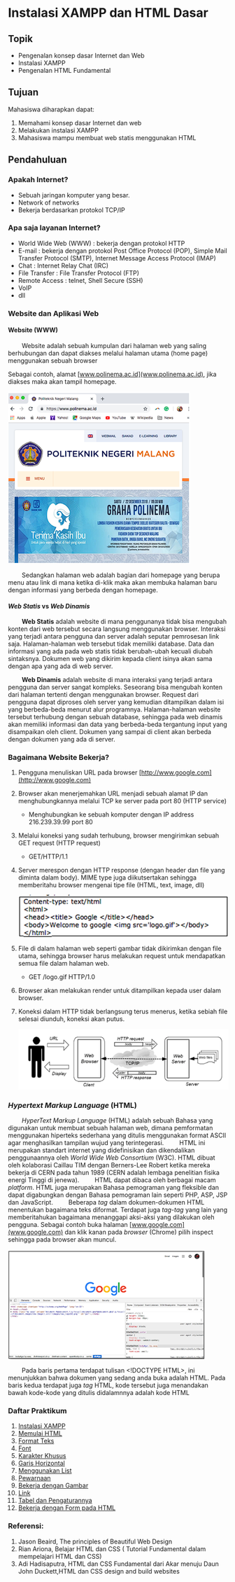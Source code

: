 # Instalasi XAMPP dan HTML Dasar

## Topik

- Pengenalan konsep dasar Internet dan Web
- Instalasi XAMPP
- Pengenalan HTML Fundamental

## Tujuan

Mahasiswa diharapkan dapat:

1. Memahami konsep dasar Internet dan web
2. Melakukan instalasi XAMPP
3. Mahasiswa mampu membuat web statis menggunakan HTML

## Pendahuluan

### Apakah Internet?

- Sebuah jaringan komputer yang besar.
- Network of networks
- Bekerja berdasarkan protokol TCP/IP

### Apa saja layanan Internet?

- World Wide Web (WWW) : bekerja dengan protokol HTTP
- E-mail : bekerja dengan protokol Post Office Protocol (POP), Simple Mail Transfer Protocol (SMTP), Internet Message Access Protocol (IMAP)
- Chat : Internet Relay Chat (IRC)
- File Transfer : File Transfer Protocol (FTP)
- Remote Access : telnet, Shell Secure (SSH)
- VoIP
- dll

### Website dan Aplikasi Web

#### Website (WWW)

&nbsp;&nbsp;&nbsp;&nbsp;&nbsp;&nbsp;&nbsp;&nbsp;Website adalah sebuah kumpulan dari halaman web yang saling berhubungan dan dapat diakses melalui halaman utama (home page) menggunakan sebuah browser

Sebagai contoh, alamat [www.polinema.ac.id](www.polinema.ac.id), jika diakses maka akan tampil homepage.

![Homepage Polinema](/html/img/homepage.png)

&nbsp;&nbsp;&nbsp;&nbsp;&nbsp;&nbsp;&nbsp;&nbsp;Sedangkan halaman web adalah bagian dari homepage yang berupa menu atau link di mana ketika di-klik maka akan membuka halaman baru dengan informasi yang berbeda dengan homepage.

#### _Web Statis_ vs _Web Dinamis_

&nbsp;&nbsp;&nbsp;&nbsp;&nbsp;&nbsp;&nbsp;&nbsp;**Web Statis** adalah website di mana penggunanya tidak bisa mengubah konten dari web tersebut secara langsung menggunakan browser. Interaksi yang terjadi antara pengguna dan server adalah seputar pemrosesan link saja. Halaman-halaman web tersebut tidak memiliki database. Data dan informasi yang ada pada web statis tidak berubah-ubah kecuali diubah sintaksnya. Dokumen web yang dikirim kepada client isinya akan sama dengan apa yang ada di web server.

&nbsp;&nbsp;&nbsp;&nbsp;&nbsp;&nbsp;&nbsp;&nbsp;**Web Dinamis** adalah website di mana interaksi yang terjadi antara pengguna dan server sangat kompleks. Seseorang bisa mengubah konten dari halaman tertenti dengan menggunakan browser. Request dari pengguna dapat diproses oleh server yang kemudian ditampilkan dalam isi yang berbeda-beda menurut alur programnya. Halaman-halaman website tersebut terhubung dengan sebuah database, sehingga pada web dinamis akan memiliki informasi dan data yang berbeda-beda tergantung input yang disampaikan oleh client. Dokumen yang sampai di client akan berbeda dengan dokumen yang ada di server.

### Bagaimana Website Bekerja?

1. Pengguna menuliskan URL pada browser [http://www.google.com](http://www.google.com)
2. Browser akan menerjemahkan URL menjadi sebuah alamat IP dan menghubungkannya melalui TCP ke server pada port 80 (HTTP service)

   - Menghubungkan ke sebuah komputer dengan IP address 216.239.39.99 port 80

3. Melalui koneksi yang sudah terhubung, browser mengirimkan sebuah GET request (HTTP request)

   - GET/HTTP/1.1

4. Server merespon dengan HTTP response (dengan header dan file yang diminta dalam body). MIME type juga diikutsertakan sehingga memberitahu browser mengenai tipe file (HTML, text, image, dll)

   ![MIME Text](/html/img/mimetype.png)

5. File di dalam halaman web seperti gambar tidak dikirimkan dengan file utama, sehingga browser harus melakukan request untuk mendapatkan semua file dalam halaman web.

   - GET /logo.gif HTTP/1.0

6. Browser akan melakukan render untuk ditampilkan kepada user dalam browser.
7. Koneksi dalam HTTP tidak berlangsung terus menerus, ketika sebiah file selesai diunduh, koneksi akan putus.

   ![HTTP Request And Response](/html/img/http-request-response.png)

### _Hypertext Markup Language_ (HTML)

&nbsp;&nbsp;&nbsp;&nbsp;&nbsp;&nbsp;&nbsp;&nbsp;_HyperText Markup Language_ (HTML) adalah sebuah Bahasa yang digunakan untuk membuat sebuah halaman web, dimana pemformatan menggunakan hiperteks sederhana yang ditulis menggunakan format ASCII agar menghasilkan tampilan wujud yang terintegerasi.
&nbsp;&nbsp;&nbsp;&nbsp;&nbsp;&nbsp;&nbsp;&nbsp;HTML ini merupakan standart internet yang didefinisikan dan dikendalikan penggunaannya oleh _World Wide Web Consortium_ (W3C). HTML dibuat oleh kolaborasi Caillau TIM dengan Berners-Lee Robert ketika mereka bekerja di CERN pada tahun 1989 (CERN adalah lembaga penelitian fisika energi Tinggi di jenewa).
&nbsp;&nbsp;&nbsp;&nbsp;&nbsp;&nbsp;&nbsp;&nbsp;HTML dapat dibaca oleh berbagai macam _platform_. HTML juga merupakan Bahasa pemograman yang fleksible dan dapat digabungkan dengan Bahasa pemograman lain seperti PHP, ASP, JSP dan JavaScript.
&nbsp;&nbsp;&nbsp;&nbsp;&nbsp;&nbsp;&nbsp;&nbsp;Beberapa _tag_ dalam dokumen-dokumen HTML menentukan bagaimana teks diformat. Terdapat juga _tag-tag_ yang lain yang memberitahukan bagaimana menanggapi aksi-aksi yang dilakukan oleh pengguna. Sebagai contoh buka halaman [www.google.com](www.google.com) dan klik kanan pada _browser_ (Chrome) pilih inspect sehingga pada browser akan muncul.

![Inspect Element](/html/img/inspect.png)

&nbsp;&nbsp;&nbsp;&nbsp;&nbsp;&nbsp;&nbsp;&nbsp;Pada baris pertama terdapat tulisan &lt;!DOCTYPE HTML&gt;, ini menunjukkan bahwa dokumen yang sedang anda buka adalah HTML. Pada baris kedua terdapat juga _tag_ HTML, kode tersebut juga menandakan bawah kode-kode yang ditulis didalamnnya adalah kode HTML

### Daftar Praktikum

1. [Instalasi XAMPP](/html/praktikum1/)
2. [Memulai HTML](/html/praktikum2/)
3. [Format Teks](/html/praktikum3/)
4. [Font](/html/praktikum4/)
5. [Karakter Khusus]()
6. [Garis Horizontal]()
7. [Menggunakan List]()
8. [Pewarnaan]()
9. [Bekerja dengan Gambar]()
10. [Link]()
11. [Tabel dan Pengaturannya]()
12. [Bekerja dengan Form pada HTML]()

### Referensi:

1. Jason Beaird, The principles of Beautiful Web Design
2. Rian Ariona, Belajar HTML dan CSS ( Tutorial Fundamental dalam mempelajari HTML dan CSS)
3. Adi Hadisaputra, HTML dan CSS Fundamental dari Akar menuju Daun John Duckett,HTML dan CSS design and build websites
